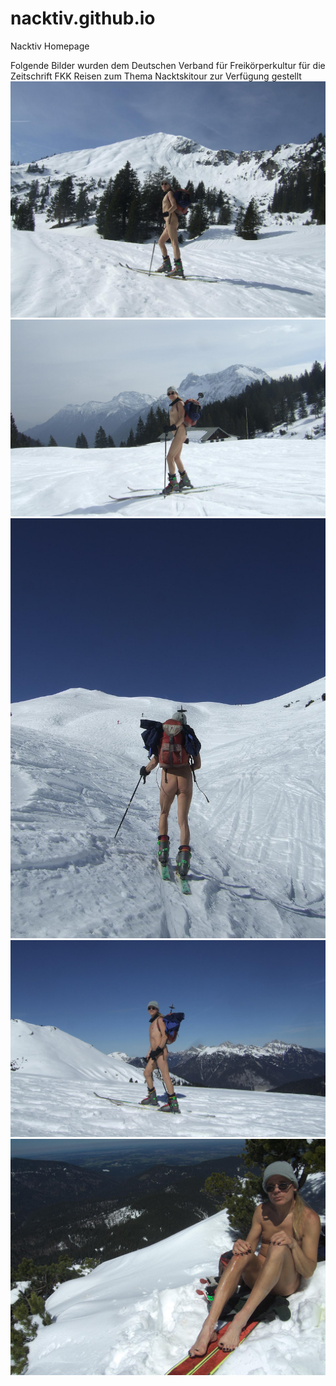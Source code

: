 # nacktiv.github.io
Nacktiv Homepage

Folgende Bilder wurden dem Deutschen Verband für Freikörperkultur für die Zeitschrift FKK Reisen zum Thema Nacktskitour zur Verfügung gestellt
![Alt-Text](images/dfk1.jpg "Nacktskitour am Ochsenälpelelskopf")
![Alt-Text](images/dfk2.jpg "Nacktskitour am Ochsenälpelelskopf")
![Alt-Text](images/dfk4.jpg "Nacktskitour am Galtjoch")
![Alt-Text](images/dfk5.jpg "Nacktskitour am Galtjoch")
![Alt-Text](images/dfk9.jpg "Nacktskitour am Teufelstättkopf")

